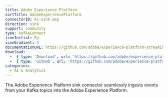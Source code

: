 ```yaml
---
title: Adobe Experience Platform
sortTitle: AdobeExperiencePlatform
connectorID: kc-sink-aep
direction: sink
support: community
type: kafkaConnect
iconInitial: Ep
iconGradient: 4
documentationURL: https://github.com/adobe/experience-platform-streaming-connect
download:
  -  { type: 'Download', url: 'https://github.com/adobe/experience-platform-streaming-connect/releases' }
  -  { type: 'GitHub', url: 'https://github.com/adobe/experience-platform-streaming-connect' }
categories:
  - AI & Analytics
---
```

The Adobe Experience Platform sink connector seamlessly ingests events from your Kafka topics into the Adobe Experience Platform.
